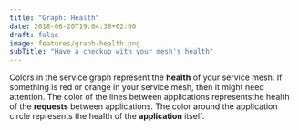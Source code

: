 ```yaml
---
title: "Graph: Health"
date: 2018-06-20T19:04:38+02:00
draft: false
image: features/graph-health.png
subTitle: "Have a checkup with your mesh's health"
---
```


Colors in the service graph represent the **health** of your service mesh. If something is red or orange in your service mesh, then it might need attention. The color of the lines between applications representsthe health of the **requests** between applications. The color around the application circle represents the health of the **application** itself.
